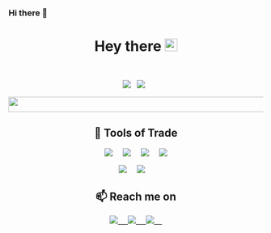 ### Hi there 👋

<!--
**amanesque/amanesque** is a ✨ _special_ ✨ repository because its `README.md` (this file) appears on your GitHub profile.
-->


<!-- </p align="center">
<img src="https://hacknplan.com/wp-content/uploads/2015/10/solo-developers.png" /> -->

<h1 align="center"> Hey there <img src="https://raw.githubusercontent.com/nixin72/nixin72/master/wave.gif" width="25px">
</h1>

<p align="center">
</p> &nbsp;

<p align="center">
 <img src="https://badges.pufler.dev/years/amanesque"/> &nbsp;
 <img src="https://badges.pufler.dev/repos/amanesque"/> &nbsp;
</p>

<p align="center">
<img src="https://i.imgur.com/NTdxsUv.gif" height= "30" width="1000"/>
</p>

<h2 align="center"> 🔭 Tools of Trade</h2>

<p align="center">
<img src="https://img.shields.io/badge/c++-%2300599C.svg?style=for-the-badge&logo=c%2B%2B&logoColor=white"/> &nbsp;&nbsp;&nbsp;
<img src="https://img.shields.io/badge/c%23-%23239120.svg?style=for-the-badge&logo=c-sharp&logoColor=white"/> &nbsp;&nbsp;&nbsp;
<img src="https://img.shields.io/badge/unrealengine-%23313131.svg?style=for-the-badge&logo=unrealengine&logoColor=white"/> &nbsp;&nbsp;&nbsp;
<img src="https://img.shields.io/badge/unity-%23000000.svg?style=for-the-badge&logo=unity&logoColor=white"/>
<p align="center">
<img src="https://img.shields.io/badge/git-%23F05033.svg?style=for-the-badge&logo=git&logoColor=white"/> &nbsp;&nbsp;&nbsp;
<img src="https://img.shields.io/badge/github-%23121011.svg?style=for-the-badge&logo=github&logoColor=white"/> &nbsp;&nbsp;&nbsp;
</p>

<h2 align="center">📫 Reach me on</h2>

<p align="center">
<a href="mailto: amanvrma5799@gmail.com">
<img src="https://img.shields.io/badge/Gmail-D14836?style=for-the-badge&logo=gmail&logoColor=white"/> &nbsp;&nbsp;&nbsp;
</a>
<a href="https://www.linkedin.com/in/aman-verma-7b36941a0/">
 <img src="https://img.shields.io/badge/linkedin-%230077B5.svg?style=for-the-badge&logo=linkedin&logoColor=white"/> &nbsp;&nbsp;&nbsp;
 </a>
 <a href="">
 <img src="https://img.shields.io/badge/amanesque-%231DA1F2.svg?style=for-the-badge&logo=Twitter&logoColor=white"/> &nbsp;&nbsp;&nbsp;
 </a>
 <!-- <a href="https://open.spotify.com/user/wzqoocoaoq9svyw4u7u53fbpd?si=b6f5f67a17ad47ce">
 <img src="https://img.shields.io/badge/Spotify-1ED760?style=for-the-badge&logo=spotify&logoColor=white"/> &nbsp;&nbsp;&nbsp; -->
</p>

<!-- <h2 align="center">
  My Contribution Graph <img src="https://media.giphy.com/media/xUA7aZeLE2e0P7Znz2/giphy.gif" width="50">
</h2>
<p align="center">
  <img src="https://github.com/amanesque/amanesque/raw/output/github-contribution-grid-snake.svg" alt="snake"></center>
</p> -->

<!-- <p align="center">
<a href="">
Personal Website -->
